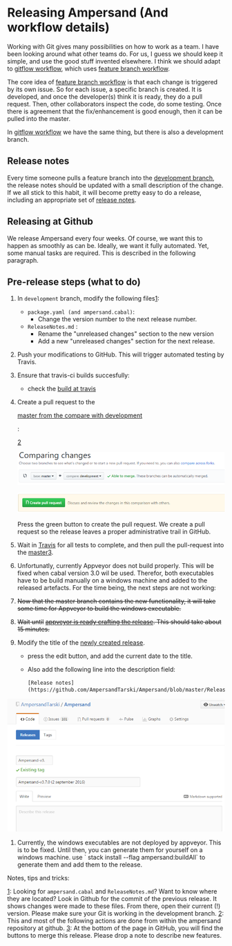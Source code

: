 # Releasing Ampersand \(And workflow details\)

Working with Git gives many possibilities on how to work as a team. I have been looking around what other teams do. For us, I guess we should keep it simple, and use the good stuff invented elsewhere. I think we should adapt to [gitflow workflow](https://www.atlassian.com/git/tutorials/comparing-workflows/gitflow-workflow), which uses [feature branch workflow](https://www.atlassian.com/git/tutorials/comparing-workflows/feature-branch-workflow).

The core idea of [feature branch workflow](https://www.atlassian.com/git/tutorials/comparing-workflows/feature-branch-workflow) is that each change is triggered by its own issue. So for each issue, a specific branch is created. It is developed, and once the developer\(s\) think it is ready, they do a pull request. Then, other collaborators inspect the code, do some testing. Once there is agreement that the fix/enhancement is good enough, then it can be pulled into the master.

In [gitflow workflow](https://www.atlassian.com/git/tutorials/comparing-workflows/gitflow-workflow) we have the same thing, but there is also a development branch.

## Release notes

Every time someone pulls a feature branch into the [development branch](https://github.com/AmpersandTarski/Ampersand/tree/development), the release notes should be updated with a small description of the change. If we all stick to this habit, it will become pretty easy to do a release, including an appropriate set of [release notes](https://github.com/AmpersandTarski/Ampersand/blob/development/ReleaseNotes.md).

## Releasing at Github

We release Ampersand every four weeks. Of course, we want this to happen as smoothly as can be. Ideally, we want it fully automated. Yet, some manual tasks are required. This is described in the following paragraph.

## Pre-release steps \(what to do\)

1. In `development` branch, modify the following files[1](releasing-ampersand-and-workflow-details.md#myfootnote1):
   * `package.yaml (and ampersand.cabal)`: 
     * Change the version number to the next release number.
   * `ReleaseNotes.md` : 
     * Rename the "unreleased changes" section to the new version
     * Add a new "unreleased changes" section for the next release.
2. Push your modifications to GitHub. This will trigger automated testing by Travis.
3. Ensure that travis-ci builds succesfully:
   * check the [build at travis](https://travis-ci.org/AmpersandTarski/Ampersand)
4. Create a pull request to the

   [master from the compare with development](https://github.com/AmpersandTarski/Ampersand/compare/master...development)

   :

   [2](releasing-ampersand-and-workflow-details.md#myfootnote2)

   ![](../.gitbook/assets/comparing-master-and-development.PNG)

   ![](../.gitbook/assets/create-pull-request.PNG)

   Press the green button to create the pull request. We create a pull request so the release leaves a proper administrative trail in GitHub.

5. Wait in [Travis](https://travis-ci.org/AmpersandTarski/Ampersand) for all tests to complete, and then pull the pull-request into the [master](https://github.com/AmpersandTarski/Ampersand/)[3](releasing-ampersand-and-workflow-details.md#myfootnote3).
6. Unfortunatly, currently Appveyor does not build properly. This will be fixed when cabal version 3.0 wil be used. Therefor, both executables have to be build manually on a windows machine and added to the released artefacts. For the time being, the next steps are not working:
7. ~~Now that the master branch contains the new functionality, it will take some time for Appveyor to build the windows executable.~~
8. ~~Wait until~~ [~~appveyor is ready crafting the release~~](https://ci.appveyor.com/project/hanjoosten/ampersand)~~. This should take about 15 minutes.~~
9. Modify the title of the [newly created release](https://github.com/AmpersandTarski/Ampersand/releases/latest).
   * press the edit button, and add the current date to the title. 
   * Also add the following line into the description field:

     ```text
     [Release notes](https://github.com/AmpersandTarski/Ampersand/blob/master/ReleaseNotes.md)
     ```

![](../.gitbook/assets/modify-release-title.PNG)

1. Currently, the windows executables are not deployed by appveyor. This is to be fixed. Until then, you can generate them for yourself on a windows machine. use \` stack install --flag ampersand:buildAll\` to generate them and add them to the release.

Notes, tips and tricks:

[1](releasing-ampersand-and-workflow-details.md): Looking for `ampersand.cabal` and `ReleaseNotes.md`? Want to know where they are located? Look in Github for the commit of the previous release. It shows changes were made to these files. From there, open their current \(!\) version. Please make sure your Git is working in the development branch. [2](releasing-ampersand-and-workflow-details.md): This and most of the following actions are done from within the ampersand repository at github. [3](releasing-ampersand-and-workflow-details.md): At the bottom of the page in GitHub, you will find the buttons to merge this release. Please drop a note to describe new features.

